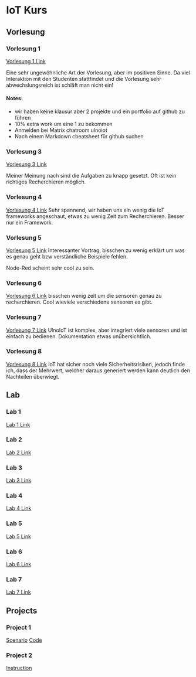 # IoT Kurs
## Vorlesung
### Vorlesung 1
[Vorlesung 1 Link](https://github.com/Witzeneder/IoT/blob/master/Lecture/Jakob/Vorlesung1.md)

Eine sehr ungewöhnliche Art der Vorlesung, aber im positiven Sinne. Da viel Interaktion mit den Studenten stattfindet und die Vorlesung sehr abwechslungsreich ist schläft man nicht ein!

#### Notes:
* wir haben keine klausur aber 2 projekte und ein portfolio auf github zu führen
* 10% extra work um eine 1 zu bekommen
* Anmelden bei Matrix chatroom ulnoiot
* Nach einem Markdown cheatsheet für github suchen

### Vorlesung 3
[Vorlesung 3 Link](https://github.com/Witzeneder/IoT/blob/master/Lecture/Jakob/Vorlesung3.md)

Meiner Meinung nach sind die Aufgaben zu knapp gesetzt. Oft ist kein richtiges Recherchieren möglich.

### Vorlesung 4
[Vorlesung 4 Link](https://github.com/Witzeneder/IoT/blob/master/Lecture/Jakob/Vorlesung4.md)
Sehr spannend, wir haben uns ein wenig die IoT frameworks angeschaut, etwas zu wenig Zeit zum Recherchieren. Besser nur ein Framework.

### Vorlesung 5
[Vorlesung 5 Link](https://github.com/Witzeneder/IoT/blob/master/Lecture/Jakob/Vorlesung5.md)
Interessanter Vortrag, bisschen zu wenig erklärt um was es genau geht bzw verständliche Beispiele fehlen.

Node-Red scheint sehr cool zu sein.
### Vorlesung 6
[Vorlesung 6 Link](https://github.com/Witzeneder/IoT/blob/master/Lecture/Jakob/Vorlesung6.md)
bisschen wenig zeit um die sensoren genau zu recherchieren. Cool wieviele verschiedene sensoren es gibt.

### Vorlesung 7
[Vorlesung 7 Link](https://github.com/Witzeneder/IoT/blob/master/Lecture/Jakob/Vorlesung7.md)
UlnoIoT ist komplex, aber integriert viele sensoren und ist einfach zu bedienen. Dokumentation etwas unübersichtlich.

### Vorlesung 8
[Vorlesung 8 Link](https://github.com/Witzeneder/IoT/blob/master/Lecture/Jakob/Vorlesung8.md)
IoT hat sicher noch viele Sicherheitsrisiken, jedoch finde ich, dass der Mehrwert, welcher daraus generiert werden kann deutlich den Nachteilen überwiegt.


## Lab
### Lab 1
[Lab 1 Link](https://github.com/Witzeneder/IoT/blob/master/Exercises/15_Nov_2018/Instructions.md)
### Lab 2
[Lab 2 Link](https://github.com/Witzeneder/IoT/blob/master/Exercises/16_Nov_2018/Instructions%5Btrigger_and_i2c%5D.md)
### Lab 3
[Lab 3 Link](https://github.com/Witzeneder/IoT/blob/master/Exercises/20_Nov_2018/instruction.md)
### Lab 4
[Lab 4 Link](https://github.com/Witzeneder/IoT/blob/master/Exercises/21_Nov_2018/instructions.md)
### Lab 5
[Lab 5 Link](https://github.com/Witzeneder/IoT/blob/master/Exercises/22_Nov_2018/instruction.md)
### Lab 6
[Lab 6 Link](https://github.com/Witzeneder/IoT/blob/master/Exercises/22_Nov_2018/instruction.md)
### Lab 7
[Lab 7 Link](https://github.com/Witzeneder/IoT/blob/master/Exercises/28_Nov_2018/protocol.md)


## Projects
### Project 1
[Scenario](https://github.com/Witzeneder/IoT/blob/master/Projects/1/scenario.md)
[Code](https://github.com/Witzeneder/IoT/blob/master/Projects/1/instructions.md)

### Project 2
[Instruction](https://github.com/Witzeneder/IoT/blob/master/Projects/2/instructions.md)
